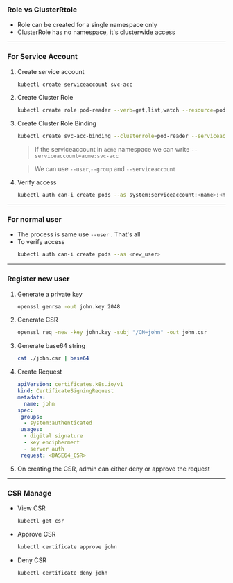 ### Role vs ClusterRtole
- Role can be created for a single namespace only
- ClusterRole has no namespace, it's clusterwide access

---

### For Service Account

1. Create service account
   ```bash
   kubectl create serviceaccount svc-acc
   ```
2. Create Cluster Role
   ```bash
   kubectl create role pod-reader --verb=get,list,watch --resource=pods
   ```
3. Create Cluster Role Binding
   ```bash
   kubectl create svc-acc-binding --clusterrole=pod-reader --serviceaccount=svc-acc
   ```
   > If the serviceaccount in `acme` namespace we can write `--serviceaccount=acme:svc-acc`
   
   > We can use `--user`,`--group` and `--serviceaccount`
  
4. Verify access
   ```bash
   kubectl auth can-i create pods --as system:serviceaccount:<name>:<namespace>
   ```
   
---

### For normal user

- The process is same use `--user` . That's all
- To verify access
   ```bash
   kubectl auth can-i create pods --as <new_user>
   ```
---

### Register new user

1. Generate a private key
   ```bash
   openssl genrsa -out john.key 2048
   ```
2. Generate CSR 
   ```bash
   openssl req -new -key john.key -subj "/CN=john" -out john.csr
   ```
3. Generate base64 string
   ```bash
   cat ./john.csr | base64
   ```
3. Create Request
   ```yaml
   apiVersion: certificates.k8s.io/v1
   kind: CertificateSigningRequest
   metadata:
     name: john
   spec:
    groups:
     - system:authenticated
    usages:
     - digital signature
     - key encipherment
     - server auth
    request: <BASE64_CSR>
   ```
4. On creating the CSR, admin can either deny or approve the request

---

### CSR Manage
- View CSR
  ```bash
  kubectl get csr
  ```
- Approve CSR
  ```bash
  kubectl certificate approve john
  ```
- Deny CSR
  ```bash
  kubectl certificate deny john
  ```
